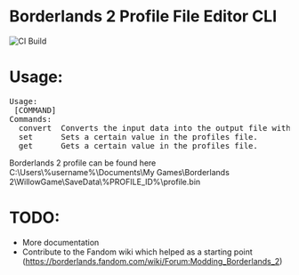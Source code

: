 # Borderlands 2 Profile File Editor CLI

![CI Build](https://github.com/swimmesberger/bo2-profile-editor/workflows/CI%20Build/badge.svg)

# Usage:
<pre>
Usage: <main class> [COMMAND]
Commands:
  convert  Converts the input data into the output file with the passed format.
  set      Sets a certain value in the profiles file.
  get      Gets a certain value in the profiles file.
</pre>
Borderlands 2 profile can be found here C:\Users\\%username\%\Documents\My Games\Borderlands 2\WillowGame\SaveData\\%PROFILE_ID\%\profile.bin

# TODO:
* More documentation
* Contribute to the Fandom wiki which helped as a starting point (https://borderlands.fandom.com/wiki/Forum:Modding_Borderlands_2)
